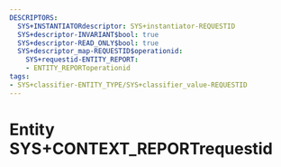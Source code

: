 ```yaml
---
DESCRIPTORS:
  SYS+INSTANTIATORdescriptor: SYS+instantiator-REQUESTID
  SYS+descriptor-INVARIANT$bool: true
  SYS+descriptor-READ_ONLY$bool: true
  SYS+descriptor_map-REQUESTID$operationid:
    SYS+requestid-ENTITY_REPORT:
    - ENTITY_REPORToperationid
tags:
- SYS+classifier-ENTITY_TYPE/SYS+classifier_value-REQUESTID
---
```

# Entity SYS+CONTEXT_REPORTrequestid


